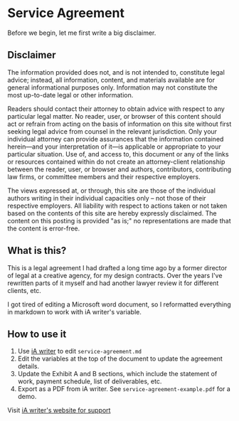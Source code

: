 # Service Agreement
Before we begin, let me first write a big disclaimer.

## Disclaimer
The information provided does not, and is not intended to, constitute legal advice; instead, all information, content, and materials available are for general informational purposes only. Information may not constitute the most up-to-date legal or other information.

Readers should contact their attorney to obtain advice with respect to any particular legal matter. No reader, user, or browser of this content should act or refrain from acting on the basis of information on this site without first seeking legal advice from counsel in the relevant jurisdiction. Only your individual attorney can provide assurances that the information contained herein—and your interpretation of it—is applicable or appropriate to your particular situation. Use of, and access to, this document or any of the links or resources contained within do not create an attorney-client relationship between the reader, user, or browser and authors, contributors, contributing law firms, or committee members and their respective employers. 

The views expressed at, or through, this site are those of the individual authors writing in their individual capacities only – not those of their respective employers. All liability with respect to actions taken or not taken based on the contents of this site are hereby expressly disclaimed. The content on this posting is provided "as is;" no representations are made that the content is error-free.

## What is this?
This is a legal agreement I had drafted a long time ago by a former director of legal at a creative agency, for my design contracts. Over the years I've rewritten parts of it myself and had another lawyer review it for different clients, etc. 

I got tired of editing a Microsoft word document, so I reformatted everything in markdown to work with iA writer's variable.

## How to use it
1. Use [iA writer](https://iawriter.com) to edit `service-agreement.md`
2. Edit the variables at the top of the document to update the agreement details.
3. Update the Exhibit A and B sections, which include the statement of work, payment schedule, list of deliverables, etc.
4. Export as a PDF from iA writer. See `service-agreement-example.pdf` for a demo.

Visit [iA writer's website for support](https://ia.net/writer/support)